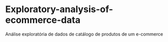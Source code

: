 # Exploratory-analysis-of-ecommerce-data
Análise exploratória de dados de catálogo de produtos de um e-commerce
